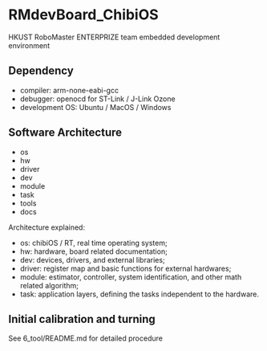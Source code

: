 # RMdevBoard_ChibiOS  

HKUST RoboMaster ENTERPRIZE team embedded development environment

## Dependency
- compiler: arm-none-eabi-gcc
- debugger: openocd for ST-Link / J-Link Ozone
- development OS: Ubuntu / MacOS / Windows

## Software Architecture
- os
- hw
- driver
- dev
- module
- task
- tools
- docs

Architecture explained:
- os:   chibiOS / RT, real time operating system;
- hw:  hardware, board related documentation;
- dev: devices, drivers, and external libraries;
- driver: register map and basic functions for external hardwares;
- module: estimator, controller, system identification, and other math related algorithm;
- task: application layers, defining the tasks independent to the hardware.

## Initial calibration and turning
See 6_tool/README.md for detailed procedure